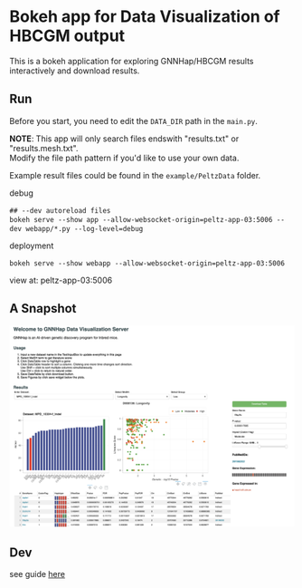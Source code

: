 # Bokeh app for Data Visualization of HBCGM output

This is a bokeh application for exploring GNNHap/HBCGM results interactively and download results.



## Run 

Before you start, you need to edit the `DATA_DIR` path in the `main.py`.

**NOTE**: This app will only search files endswith "results.txt" or "results.mesh.txt".  
Modify the file path pattern if you'd like to use your own data.

Example result files could be found in the `example/PeltzData` folder.


debug  
```shell
## --dev autoreload files 
bokeh serve --show app --allow-websocket-origin=peltz-app-03:5006 --dev webapp/*.py --log-level=debug
```

deployment  
```
bokeh serve --show webapp --allow-websocket-origin=peltz-app-03:5006
```

view at: peltz-app-03:5006


## A Snapshot 
![GNNHap](static/images/GNNHap.png)


## Dev
see guide [here](https://docs.bokeh.org/en/2.4.1/docs/user_guide/server.html)